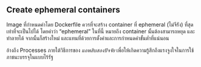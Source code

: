 ## Create ephemeral containers
Image ที่กำหนดค่าโดย Dockerfile ควรที่จะสร้าง container ที่ ephemeral (ไม่จีรัง) ที่สุดเท่าที่จะเป็นไปได้ โดยคำว่า “ephemeral” ในที่นี้ หมายถึง container นั้นต้องสามารถหยุด และทำลายได้ จากนั้นก็สร้างใหม่ และแทนที่ด้วยการตั้งค่าและการกำหนดค่าขั้นต่ำที่แน่นอน

อ้างถึง Processes ภายใต้วิธีการของ *แอพสิบสองปัจจัย* เพื่อให้เกิดความรู้สึกถึงแรงจูงใจในการใช้ภาชนะบรรจุในแบบไร้รัฐ